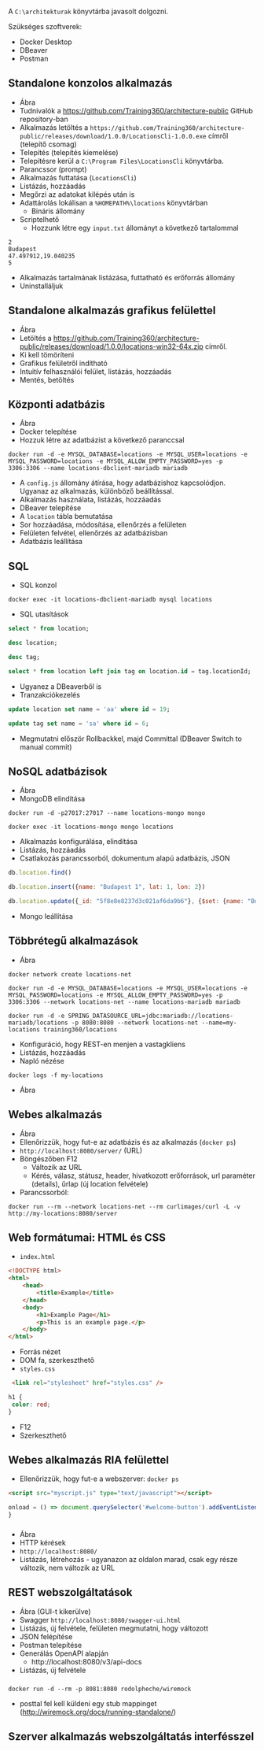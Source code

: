 A `C:\architekturak` könyvtárba javasolt dolgozni.

Szükséges szoftverek:

* Docker Desktop
* DBeaver
* Postman

## Standalone konzolos alkalmazás

* Ábra
* Tudnivalók a https://github.com/Training360/architecture-public GitHub repository-ban
* Alkalmazás letöltés a `https://github.com/Training360/architecture-public/releases/download/1.0.0/LocationsCli-1.0.0.exe`
címről (telepítő csomag)
* Telepítés (telepítés kiemelése)
* Telepítésre kerül a `C:\Program Files\LocationsCli` könyvtárba.
* Parancssor (prompt)
* Alkalmazás futtatása (`LocationsCli`)
* Listázás, hozzáadás
* Megőrzi az adatokat kilépés után is
* Adattárolás lokálisan a `%HOMEPATH%\locations` könyvtárban
  * Bináris állomány
* Scriptelhető
  * Hozzunk létre egy `input.txt` állományt a következő tartalommal


```
2
Budapest
47.497912,19.040235
5
```

* Alkalmazás tartalmának listázása, futtatható és erőforrás állomány
* Uninstalláljuk


## Standalone alkalmazás grafikus felülettel

* Ábra
* Letöltés a https://github.com/Training360/architecture-public/releases/download/1.0.0/locations-win32-64x.zip címről.
* Ki kell tömöríteni
* Grafikus felületről indítható
* Intuitív felhasználói felület, listázás, hozzáadás
* Mentés, betöltés

## Központi adatbázis

* Ábra
* Docker telepítése
* Hozzuk létre az adatbázist a következő paranccsal

```shell
docker run -d -e MYSQL_DATABASE=locations -e MYSQL_USER=locations -e MYSQL_PASSWORD=locations -e MYSQL_ALLOW_EMPTY_PASSWORD=yes -p 3306:3306 --name locations-dbclient-mariadb mariadb
```

* A `config.js` állomány átírása, hogy adatbázishoz kapcsolódjon. Ugyanaz az alkalmazás, különböző beállítással.
* Alkalmazás használata, listázás, hozzáadás
* DBeaver telepítése
* A `location` tábla bemutatása
* Sor hozzáadása, módosítása, ellenőrzés a felületen
* Felületen felvétel, ellenőrzés az adatbázisban
* Adatbázis leállítása

## SQL

* SQL konzol

```shell
docker exec -it locations-dbclient-mariadb mysql locations
```

* SQL utasítások

```sql
select * from location;

desc location;

desc tag;

select * from location left join tag on location.id = tag.locationId;
```

* Ugyanez a DBeaverből is
* Tranzakciókezelés

```sql
update location set name = 'aa' where id = 19;

update tag set name = 'sa' where id = 6;
```

* Megmutatni először Rollbackkel, majd Committal (DBeaver Switch to manual commit)

## NoSQL adatbázisok

* Ábra
* MongoDB elindítása

```shell
docker run -d -p27017:27017 --name locations-mongo mongo
```

```shell
docker exec -it locations-mongo mongo locations
```

* Alkalmazás konfigurálása, elindítása
* Listázás, hozzáadás
* Csatlakozás parancssorból, dokumentum alapú adatbázis, JSON

```javascript
db.location.find()

db.location.insert({name: "Budapest 1", lat: 1, lon: 2})

db.location.update({_id: "5f8e8e8237d3c021af6da9b6"}, {$set: {name: "Budapest"}})
```

* Mongo leállítása

## Többrétegű alkalmazások

* Ábra

```shell
docker network create locations-net

docker run -d -e MYSQL_DATABASE=locations -e MYSQL_USER=locations -e MYSQL_PASSWORD=locations -e MYSQL_ALLOW_EMPTY_PASSWORD=yes -p 3306:3306 --network locations-net --name locations-mariadb mariadb

docker run -d -e SPRING_DATASOURCE_URL=jdbc:mariadb://locations-mariadb/locations -p 8080:8080 --network locations-net --name=my-locations training360/locations
```

* Konfiguráció, hogy REST-en menjen a vastagkliens
* Listázás, hozzáadás
* Napló nézése

```shell
docker logs -f my-locations
```

* Ábra

## Webes alkalmazás

* Ábra
* Ellenőrizzük, hogy fut-e az adatbázis és az alkalmazás (`docker ps`)
* `http://localhost:8080/server/` (URL)
* Böngészőben F12
  * Változik az URL
  * Kérés, válasz, státusz, header, hivatkozott erőforrások, url paraméter (details), űrlap (új location felvétele)
* Parancssorból:

```shell
docker run --rm --network locations-net --rm curlimages/curl -L -v http://my-locations:8080/server
```

## Web formátumai: HTML és CSS

* `index.html`


```html
<!DOCTYPE html>
<html>
    <head>
        <title>Example</title>
    </head>
    <body>
        <h1>Example Page</h1>
        <p>This is an example page.</p>
    </body>
</html>
```

* Forrás nézet
* DOM fa, szerkeszthető
* `styles.css`

```html
 <link rel="stylesheet" href="styles.css" />
 ```

 ```css
 h1 {
  color: red;
}
 ```

* F12
* Szerkeszthető

## Webes alkalmazás RIA felülettel

* Ellenőrizzük, hogy fut-e a webszerver: `docker ps`

```html
<script src="myscript.js" type="text/javascript"></script>
```

```javascript
onload = () => document.querySelector('#welcome-button').addEventListener('click', e => {alert('Hello World!')});
}
```

### 

* Ábra
* HTTP kérések
* `http://localhost:8080/`
* Listázás, létrehozás - ugyanazon az oldalon marad, csak egy része változik, nem változik az URL

## REST webszolgáltatások

* Ábra (GUI-t kikerülve)
* Swagger `http://localhost:8080/swagger-ui.html`
* Listázás, új felvétele, felületen megmutatni, hogy változott
* JSON felépítése
* Postman telepítése
* Generálás OpenAPI alapján
  * http://localhost:8080/v3/api-docs
* Listázás, új felvétele

### 

```shell
docker run -d --rm -p 8081:8080 rodolpheche/wiremock
```

* posttal fel kell küldeni egy stub mappinget (http://wiremock.org/docs/running-standalone/)

## Szerver alkalmazás webszolgáltatás interfésszel

